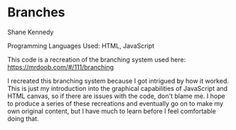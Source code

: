 # Branches

Shane Kennedy

Programming Languages Used: HTML, JavaScript

This code is a recreation of the branching system used here: https://mrdoob.com/#/111/branching

I recreated this branching system because I got intrigued by how it worked. 
This is just my introduction into the graphical capabilities of JavaScript and HTML canvas, so if there are issues with the code, don't blame me. 
I hope to produce a series of these recreations and eventually go on to make my own original content, but I have much to learn before I feel comfortable doing that.
